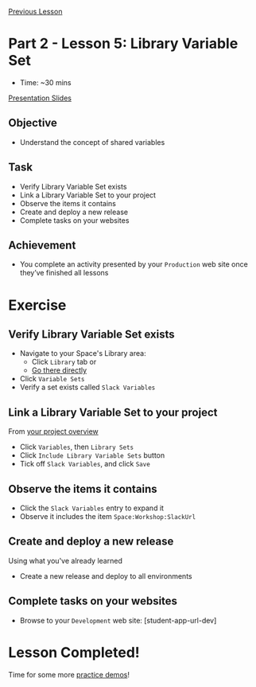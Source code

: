 [Previous Lesson](part-2-lesson-4.md)

# Part 2 - Lesson 5: Library Variable Set
- Time: ~30 mins

[Presentation Slides](https://docs.google.com/presentation/d/1RE1cpKfioSquK9h-HH6jxqrbRpw4WQff4TxOJTCD2ww/edit#slide=id.g1181244db34_0_86)

## Objective
- Understand the concept of shared variables

## Task
- Verify Library Variable Set exists
- Link a Library Variable Set to your project
- Observe the items it contains
- Create and deploy a new release
- Complete tasks on your websites

## Achievement
- You complete an activity presented by your `Production` web site once they’ve finished all lessons

# Exercise

## Verify Library Variable Set exists
- Navigate to your Space's Library area: 
  - Click `Library` tab or 
  - [Go there directly](https://octopus-training.octopus.app/app#/[space-id]/library/builtinrepository)
- Click `Variable Sets`
- Verify a set exists called `Slack Variables`

## Link a Library Variable Set to your project
From [your project overview](https://octopus-training.octopus.app/app#/[space-id]/projects/workshop-application/deployments)
- Click `Variables`, then `Library Sets`
- Click `Include Library Variable Sets` button
- Tick off `Slack Variables`, and click `Save`

## Observe the items it contains
- Click the `Slack Variables` entry to expand it
- Observe it includes the item `Space:Workshop:SlackUrl`

## Create and deploy a new release
Using what you've already learned
- Create a new release and deploy to all environments

## Complete tasks on your websites
- Browse to your `Development` web site: [student-app-url-dev]

# Lesson Completed!
Time for some more [practice demos](part-2-student-demos.md)!